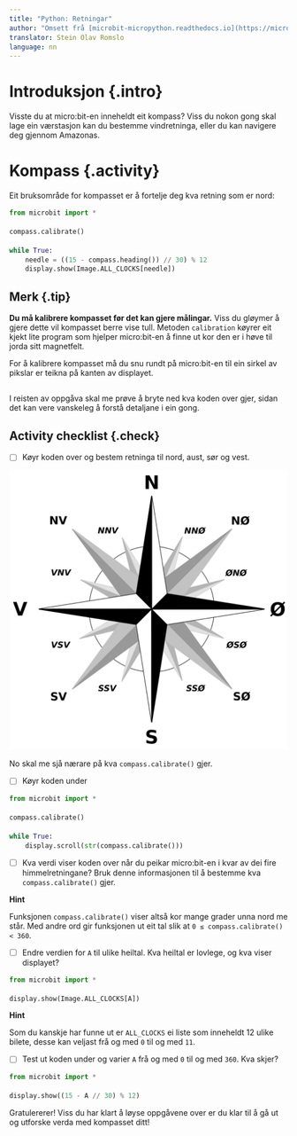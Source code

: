 ```yaml
---
title: "Python: Retningar"
author: "Omsett frå [microbit-micropython.readthedocs.io](https://microbit-micropython.readthedocs.io/en/latest/tutorials/direction.html)"
translator: Stein Olav Romslo
language: nn
---
```



# Introduksjon {.intro}

Visste du at micro:bit-en inneheldt eit kompass? Viss du nokon gong skal lage
ein værstasjon kan du bestemme vindretninga, eller du kan navigere deg gjennom
Amazonas.


# Kompass {.activity}

Eit bruksområde for kompasset er å fortelje deg kva retning som er nord:

```python
from microbit import *

compass.calibrate()

while True:
    needle = ((15 - compass.heading()) // 30) % 12
    display.show(Image.ALL_CLOCKS[needle])
```

## Merk {.tip}

**Du må kalibrere kompasset før det kan gjere målingar.** Viss du gløymer å
gjere dette vil kompasset berre vise tull. Metoden `calibration` køyrer eit
kjekt lite program som hjelper micro:bit-en å finne ut kor den er i høve til
jorda sitt magnetfelt.

For å kalibrere kompasset må du snu rundt på micro:bit-en til ein sirkel av
pikslar er teikna på kanten av displayet.

##

I reisten av oppgåva skal me prøve å bryte ned kva koden over gjer, sidan det
kan vere vanskeleg å forstå detaljane i ein gong.

## Activity checklist {.check}

- [ ] Køyr koden over og bestem retninga til nord, aust, sør og vest.

![Viser dei fire himmelretningane](Brosen_windrose_no.svg)

No skal me sjå nærare på kva `compass.calibrate()` gjer.

- [ ] Køyr koden under

```python
from microbit import *

compass.calibrate()

while True:
    display.scroll(str(compass.calibrate()))
```

- [ ] Kva verdi viser koden over når du peikar micro:bit-en i kvar av dei fire
  himmelretningane? Bruk denne informasjonen til å bestemme kva
  `compass.calibrate()` gjer.

<toggle>
  <strong>Hint</strong>
  <hide>

Funksjonen `compass.calibrate()` viser altså kor mange grader unna nord me står.
Med andre ord gir funksjonen ut eit tal slik at `0 ≤ compass.calibrate() < 360`.

</hide>
</toggle>

- [ ] Endre verdien for `A` til ulike heiltal. Kva heiltal er lovlege, og kva
  viser displayet?

```python
from microbit import *

display.show(Image.ALL_CLOCKS[A])
```

<toggle>
  <strong>Hint</strong>
  <hide>

Som du kanskje har funne ut er `ALL_CLOCKS` ei liste som inneheldt 12 ulike
bilete, desse kan veljast frå og med `0` til og med `11`.

</hide>
</toggle>

- [ ] Test ut koden under og varier `A` frå og med `0` til og med `360`. Kva
  skjer?

```python
from microbit import *

display.show((15 - A // 30) % 12)
```

Gratulererer! Viss du har klart å løyse oppgåvene over er du klar til å gå ut og
utforske verda med kompasset ditt!
